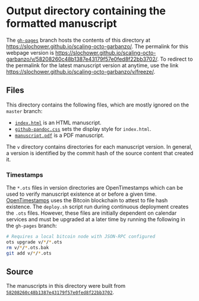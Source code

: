 # Output directory containing the formatted manuscript

The [`gh-pages`](https://github.com/slochower/scaling-octo-garbanzo/tree/gh-pages) branch hosts the contents of this directory at https://slochower.github.io/scaling-octo-garbanzo/.
The permalink for this webpage version is https://slochower.github.io/scaling-octo-garbanzo/v/58208260c48b1387e43179f57e0fed8f22bb3702/.
To redirect to the permalink for the latest manuscript version at anytime, use the link https://slochower.github.io/scaling-octo-garbanzo/v/freeze/.

## Files

This directory contains the following files, which are mostly ignored on the `master` branch:

+ [`index.html`](index.html) is an HTML manuscript.
+ [`github-pandoc.css`](github-pandoc.css) sets the display style for `index.html`.
+ [`manuscript.pdf`](manuscript.pdf) is a PDF manuscript.

The `v` directory contains directories for each manuscript version.
In general, a version is identified by the commit hash of the source content that created it.

### Timestamps

The `*.ots` files in version directories are OpenTimestamps which can be used to verify manuscript existence at or before a given time.
[OpenTimestamps](https://opentimestamps.org/) uses the Bitcoin blockchain to attest to file hash existence.
The `deploy.sh` script run during continuous deployment creates the `.ots` files.
However, these files are initially dependent on calendar services and must be upgraded at a later time by running the following in the `gh-pages` branch:

```sh
# Requires a local bitcoin node with JSON-RPC configured
ots upgrade v/*/*.ots
rm v/*/*.ots.bak
git add v/*/*.ots
```

## Source

The manuscripts in this directory were built from
[`58208260c48b1387e43179f57e0fed8f22bb3702`](https://github.com/slochower/scaling-octo-garbanzo/commit/58208260c48b1387e43179f57e0fed8f22bb3702).
